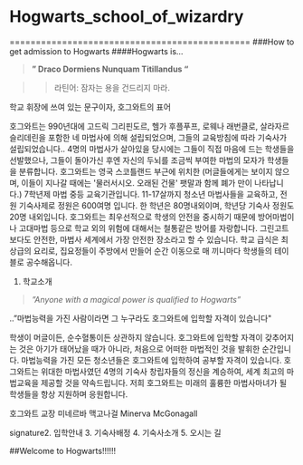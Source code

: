 # Hogwarts_school_of_wizardry
==============================================
###How to get admission to Hogwarts
####Hogwarts is…

>**” Draco Dormiens Nunquam Titillandus “**

>>라틴어: 잠자는 용을 건드리지 마라.


학교 휘장에 쓰여 있는 문구이자, 호그와트의 표어


호그와트는 990년대에 고드릭 그리핀도르, 헬가 후플푸프, 로웨나 래번클로, 살라자르 슬리데린을 포함한 네 마법사에 의해 설립되었으며, 그들의 교육방침에 따라 기숙사가 설립되었습니다.. 4명의 마법사가 살아있을 당시에는 그들이 직접 마음에 드는 학생들을 선발했으나, 그들이 돌아가신 후엔 자신의 두뇌를 조금씩 부여한 마법의 모자가 학생들을 분류합니다.  호그와트는 영국 스코틀랜드 부근에 위치한 (머글들에게는 보이지 않으며, 이들이 지나갈 때에는 '물러서시오. 오래된 건물' 팻말과 함께 폐가 만이 나타납니다.) 7학년제 마법 중등 교육기관입니다. 11-17살까지 청소년 마법사들을 교육하고, 전원 기숙사제로 정원은 600여명 입니다. 한 학년은 80명내외이며, 학년당 기숙사 정원도 20명 내외입니다.  호그와트는 최우선적으로 학생의 안전을 중시하기 때문에 방어마법이나 고대마법 등으로 학교 외의 위험에 대해서는 철통같은 방어를 자랑합니다. 그린고트보다도 안전한, 마법사 세계에서 가장 안전한 장소라고 할 수 있습니다. 학교 급식은 최상급의 요리로, 집요정들이 주방에서 만들어 순간 이동으로 매 끼니마다 학생들의 테이블로 공수해옵니다.

1. 학교소개
>*”Anyone with a magical power is qualified to Hogwarts”*

..”마법능력을 가진 사람이라면 그 누구라도 호그와트에 입학할 자격이 있습니다"

   학생이 머글이든, 순수혈통이든 상관하지 않습니다. 호그와트에 입학할 자격이 갖추어지는 것은 아기가 태어났을 때가 아니라, 처음으로 어떠한 마법적인 것을 발휘한 순간입니다. 마법능력을 가진 모든 청소년들은 호그와트에 입학하여 공부할 자격이 있습니다. 호그와트는 위대한 마법사였던 4명의 기숙사 창립자들의 정신을 계승하여, 세계 최고의 마법교육을 제공할 것을 약속드립니다. 저희 호그와트는 미래의 훌륭한 마법사마녀가 될 학생들을 항상 지원하며 응원합니다.

호그와트 교장 미네르바 맥고나걸 Minerva McGonagall

signature2. 입학안내
3. 기숙사배정
4. 기숙사소개
5. 오시는 길

##Welcome to Hogwarts!!!!!!